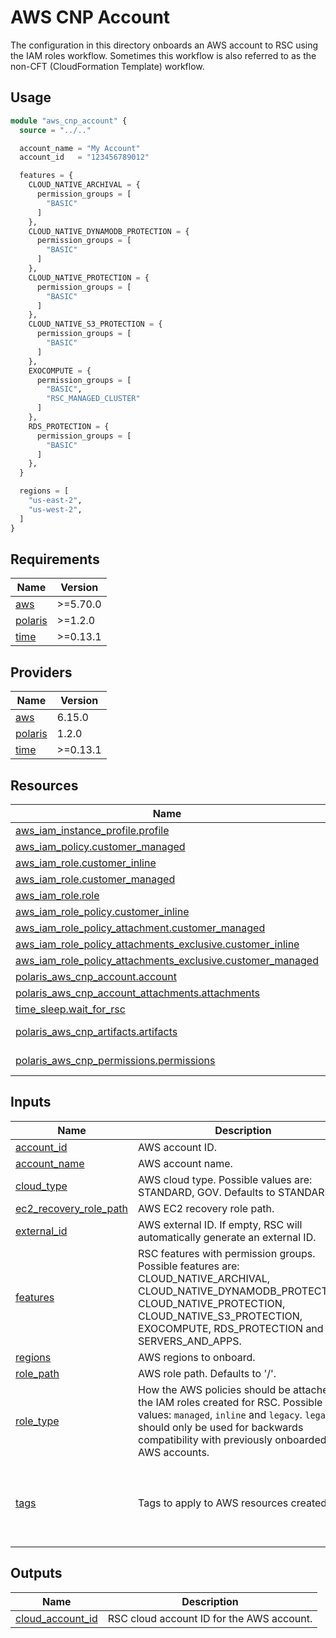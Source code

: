# AWS CNP Account

The configuration in this directory onboards an AWS account to RSC using the IAM roles workflow. Sometimes this workflow
is also referred to as the non-CFT (CloudFormation Template) workflow.

## Usage

```terraform
module "aws_cnp_account" {
  source = "../.."

  account_name = "My Account"
  account_id   = "123456789012"

  features = {
    CLOUD_NATIVE_ARCHIVAL = {
      permission_groups = [
        "BASIC"
      ]
    },
    CLOUD_NATIVE_DYNAMODB_PROTECTION = {
      permission_groups = [
        "BASIC"
      ]
    },
    CLOUD_NATIVE_PROTECTION = {
      permission_groups = [
        "BASIC"
      ]
    },
    CLOUD_NATIVE_S3_PROTECTION = {
      permission_groups = [
        "BASIC"
      ]
    },
    EXOCOMPUTE = {
      permission_groups = [
        "BASIC",
        "RSC_MANAGED_CLUSTER"
      ]
    },
    RDS_PROTECTION = {
      permission_groups = [
        "BASIC"
      ]
    },
  }

  regions = [
    "us-east-2",
    "us-west-2",
  ]
}
```

<!-- BEGIN_TF_DOCS -->
## Requirements

| Name | Version |
|------|---------|
| <a name="requirement_aws"></a> [aws](#requirement\_aws) | >=5.70.0 |
| <a name="requirement_polaris"></a> [polaris](#requirement\_polaris) | >=1.2.0 |
| <a name="requirement_time"></a> [time](#requirement\_time) | >=0.13.1 |

## Providers

| Name | Version |
|------|---------|
| <a name="provider_aws"></a> [aws](#provider\_aws) | 6.15.0 |
| <a name="provider_polaris"></a> [polaris](#provider\_polaris) | 1.2.0 |
| <a name="provider_time"></a> [time](#provider\_time) | >=0.13.1 |

## Resources

| Name | Type |
|------|------|
| [aws_iam_instance_profile.profile](https://registry.terraform.io/providers/hashicorp/aws/latest/docs/resources/iam_instance_profile) | resource |
| [aws_iam_policy.customer_managed](https://registry.terraform.io/providers/hashicorp/aws/latest/docs/resources/iam_policy) | resource |
| [aws_iam_role.customer_inline](https://registry.terraform.io/providers/hashicorp/aws/latest/docs/resources/iam_role) | resource |
| [aws_iam_role.customer_managed](https://registry.terraform.io/providers/hashicorp/aws/latest/docs/resources/iam_role) | resource |
| [aws_iam_role.role](https://registry.terraform.io/providers/hashicorp/aws/latest/docs/resources/iam_role) | resource |
| [aws_iam_role_policy.customer_inline](https://registry.terraform.io/providers/hashicorp/aws/latest/docs/resources/iam_role_policy) | resource |
| [aws_iam_role_policy_attachment.customer_managed](https://registry.terraform.io/providers/hashicorp/aws/latest/docs/resources/iam_role_policy_attachment) | resource |
| [aws_iam_role_policy_attachments_exclusive.customer_inline](https://registry.terraform.io/providers/hashicorp/aws/latest/docs/resources/iam_role_policy_attachments_exclusive) | resource |
| [aws_iam_role_policy_attachments_exclusive.customer_managed](https://registry.terraform.io/providers/hashicorp/aws/latest/docs/resources/iam_role_policy_attachments_exclusive) | resource |
| [polaris_aws_cnp_account.account](https://registry.terraform.io/providers/rubrikinc/polaris/latest/docs/resources/aws_cnp_account) | resource |
| [polaris_aws_cnp_account_attachments.attachments](https://registry.terraform.io/providers/rubrikinc/polaris/latest/docs/resources/aws_cnp_account_attachments) | resource |
| [time_sleep.wait_for_rsc](https://registry.terraform.io/providers/hashicorp/time/latest/docs/resources/sleep) | resource |
| [polaris_aws_cnp_artifacts.artifacts](https://registry.terraform.io/providers/rubrikinc/polaris/latest/docs/data-sources/aws_cnp_artifacts) | data source |
| [polaris_aws_cnp_permissions.permissions](https://registry.terraform.io/providers/rubrikinc/polaris/latest/docs/data-sources/aws_cnp_permissions) | data source |

## Inputs

| Name | Description | Type | Default | Required |
|------|-------------|------|---------|:--------:|
| <a name="input_account_id"></a> [account\_id](#input\_account\_id) | AWS account ID. | `string` | n/a | yes |
| <a name="input_account_name"></a> [account\_name](#input\_account\_name) | AWS account name. | `string` | n/a | yes |
| <a name="input_cloud_type"></a> [cloud\_type](#input\_cloud\_type) | AWS cloud type. Possible values are: STANDARD, GOV. Defaults to STANDARD. | `string` | `null` | no |
| <a name="input_ec2_recovery_role_path"></a> [ec2\_recovery\_role\_path](#input\_ec2\_recovery\_role\_path) | AWS EC2 recovery role path. | `string` | `null` | no |
| <a name="input_external_id"></a> [external\_id](#input\_external\_id) | AWS external ID. If empty, RSC will automatically generate an external ID. | `string` | `null` | no |
| <a name="input_features"></a> [features](#input\_features) | RSC features with permission groups. Possible features are: CLOUD\_NATIVE\_ARCHIVAL, CLOUD\_NATIVE\_DYNAMODB\_PROTECTION, CLOUD\_NATIVE\_PROTECTION, CLOUD\_NATIVE\_S3\_PROTECTION, EXOCOMPUTE, RDS\_PROTECTION and SERVERS\_AND\_APPS. | <pre>map(object({<br/>    permission_groups = set(string)<br/>  }))</pre> | n/a | yes |
| <a name="input_regions"></a> [regions](#input\_regions) | AWS regions to onboard. | `set(string)` | n/a | yes |
| <a name="input_role_path"></a> [role\_path](#input\_role\_path) | AWS role path. Defaults to '/'. | `string` | `"/"` | no |
| <a name="input_role_type"></a> [role\_type](#input\_role\_type) | How the AWS policies should be attached to the IAM roles created for RSC. Possible values: `managed`, `inline` and `legacy`. `legacy` should only be used for backwards compatibility with previously onboarded AWS accounts. | `string` | `"managed"` | no |
| <a name="input_tags"></a> [tags](#input\_tags) | Tags to apply to AWS resources created. | `map(string)` | <pre>{<br/>  "Environment": "test",<br/>  "Example": "aws_cnp_account",<br/>  "Module": "github.com/rubrikinc/terraform-provider-polaris-examples"<br/>}</pre> | no |

## Outputs

| Name | Description |
|------|-------------|
| <a name="output_cloud_account_id"></a> [cloud\_account\_id](#output\_cloud\_account\_id) | RSC cloud account ID for the AWS account. |
<!-- END_TF_DOCS -->
